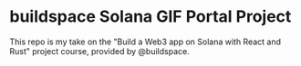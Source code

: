 # buildspace Solana GIF Portal Project

This repo is my take on the "Build a Web3 app on Solana with React and Rust" project course, provided by @buildspace.
